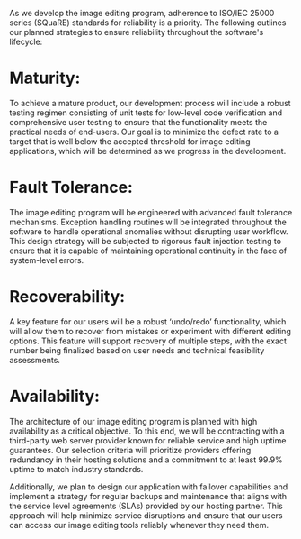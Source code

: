 As we develop the image editing program, adherence to ISO/IEC 25000 series (SQuaRE) standards for reliability is a priority. The following outlines our planned strategies to ensure reliability throughout the software's lifecycle:

# Maturity:
To achieve a mature product, our development process will include a robust testing regimen consisting of unit tests for low-level code verification and comprehensive user testing to ensure that the functionality meets the practical needs of end-users. Our goal is to minimize the defect rate to a target that is well below the accepted threshold for image editing applications, which will be determined as we progress in the development.

# Fault Tolerance:
The image editing program will be engineered with advanced fault tolerance mechanisms. Exception handling routines will be integrated throughout the software to handle operational anomalies without disrupting user workflow. This design strategy will be subjected to rigorous fault injection testing to ensure that it is capable of maintaining operational continuity in the face of system-level errors.

# Recoverability:
A key feature for our users will be a robust ‘undo/redo’ functionality, which will allow them to recover from mistakes or experiment with different editing options. This feature will support recovery of multiple steps, with the exact number being finalized based on user needs and technical feasibility assessments.

# Availability:
The architecture of our image editing program is planned with high availability as a critical objective. To this end, we will be contracting with a third-party web server provider known for reliable service and high uptime guarantees. Our selection criteria will prioritize providers offering redundancy in their hosting solutions and a commitment to at least 99.9% uptime to match industry standards.

Additionally, we plan to design our application with failover capabilities and implement a strategy for regular backups and maintenance that aligns with the service level agreements (SLAs) provided by our hosting partner. This approach will help minimize service disruptions and ensure that our users can access our image editing tools reliably whenever they need them.
